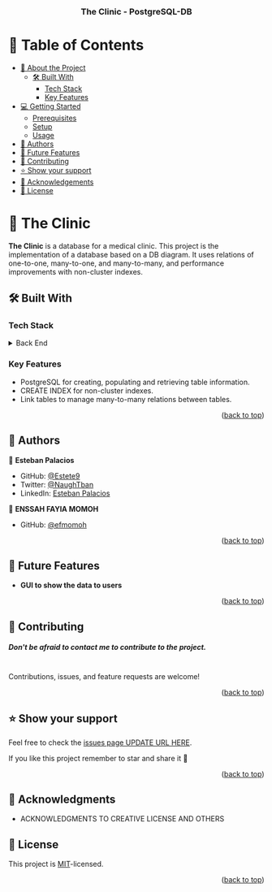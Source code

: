 <a name="readme-top"></a>

<div align="center">
  <br/>

  <h3><b>The Clinic - PostgreSQL-DB</b></h3>

</div>

<!-- TABLE OF CONTENTS -->

# 📗 Table of Contents

- [📖 About the Project](#about-project)
  - [🛠 Built With](#built-with)
    - [Tech Stack](#tech-stack)
    - [Key Features](#key-features)
  <!-- - [Preview - Live Demo](#live-demo) -->
- [💻 Getting Started](#getting-started)
  - [Prerequisites](#prerequisites)
  - [Setup](#setup)
  <!-- - [Install](#install) -->
  - [Usage](#usage)
- [👥 Authors](#authors)
- [🔭 Future Features](#future-features)
- [🤝 Contributing](#contributing)
- [⭐️ Show your support](#support)
- [🙏 Acknowledgements](#acknowledgements)
- [📝 License](#license)

<!-- PROJECT DESCRIPTION -->

# 📖 The Clinic <a name="about-project"></a>

**The Clinic** is a database for a medical clinic. This project is the implementation of a database based on a DB diagram. It uses relations of one-to-one, many-to-one, and many-to-many, and performance improvements with non-cluster indexes.

## 🛠 Built With <a name="built-with"></a>

### Tech Stack <a name="tech-stack"></a>

  <details>
    <summary>Back End</summary>
<ul>
<li><a href="https://www.postgresql.org">PostgreSQL</a></li>
<li><a href="https://www.pgadmin.org">PGAdmin</a></li>
<li><a href="https://www.google.com/url?sa=t&rct=j&q=&esrc=s&source=web&cd=&cad=rja&uact=8&ved=2ahUKEwj90tbxjcaCAxWQlmoFHSDIC5IQtwJ6BAgiEAI&url=https%3A%2F%2Fwww.youtube.com%2Fwatch%3Fv%3D1HrV6akJFvg&usg=AOvVaw19-zpXnJq1tPpmYnTCQcAh&opi=89978449">SQL Shell</a></li>
</ul>
  </details>

<!-- Features -->

### Key Features <a name="key-features"></a>
- PostgreSQL for creating, populating and retrieving table information.
- CREATE INDEX for non-cluster indexes.
- Link tables to manage many-to-many relations between tables.

<p align="right">(<a href="#readme-top">back to top</a>)</p>

<!-- GETTING STARTED --

## 💻 Getting Started <a name="getting-started"></a>

To get a local copy up and running, follow these steps.

### Prerequisites

To run this project you need:

- PostgreSQL installed and running on your computer
- psql installed in your environment
- An empty database to use

### Setup

- Run the commands in schema_based_on_diagram.sql to create all the tables


<!-- ### Install
Install psql and PostgreSQL


### Usage
- Make sure all the commands in schema_based_on_diagram.sql run without errors.
- Run the queries necessary.


<!-- AUTHORS -->

## 👥 Authors <a name="authors"></a>

👤 **Esteban Palacios**

- GitHub: [@Estete9](https://github.com/Estete9)
- Twitter: [@NaughTban](https://twitter.com/NaughTban)
- LinkedIn: [Esteban Palacios](https://www.linkedin.com/in/dev-esteban-palacios/)

👤 **ENSSAH FAYIA MOMOH**

- GitHub: [@efmomoh](https://github.com/efmomoh)


<p align="right">(<a href="#readme-top">back to top</a>)</p>

<!-- FUTURE FEATURES -->

## 🔭 Future Features <a name="future-features"></a>


- **GUI to show the data to users**

<p align="right">(<a href="#readme-top">back to top</a>)</p>

<!-- CONTRIBUTING -->

## 🤝 Contributing <a name="contributing"></a>

##### Don't be afraid to contact me to contribute to the project.


<br>
Contributions, issues, and feature requests are welcome!




<p align="right">(<a href="#readme-top">back to top</a>)</p>

<!-- SUPPORT -->

## ⭐️ Show your support <a name="support"></a>
Feel free to check the [issues page UPDATE URL HERE](https://github.com/Estete9/vet-clinic-psql/issues).


If you like this project remember to star and share it 🥳️

<p align="right">(<a href="#readme-top">back to top</a>)</p>

<!-- ACKNOWLEDGEMENTS -->

## 🙏 Acknowledgments <a name="acknowledgements"></a>


- ACKNOWLEDGMENTS TO CREATIVE LICENSE AND OTHERS

<!-- LICENSE -->

## 📝 License <a name="license"></a>

This project is [MIT](./MIT.md)-licensed.

<p align="right">(<a href="#readme-top">back to top</a>)</p>

